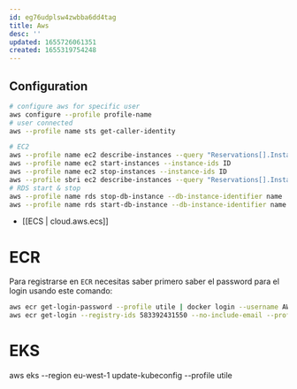 ```yaml
---
id: eg76udplsw4zwbba6dd4tag
title: Aws
desc: ''
updated: 1655726061351
created: 1655319754248
---
```


## Configuration

```bash
# configure aws for specific user
aws configure --profile profile-name
# user connected
aws --profile name sts get-caller-identity

# EC2 
aws --profile name ec2 describe-instances --query "Reservations[].Instances[].[Tags[?Key=='Name'],InstanceId,State.Name]" --output text
aws --profile name ec2 start-instances --instance-ids ID
aws --profile name ec2 stop-instances --instance-ids ID
aws --profile sbri ec2 describe-instances --query "Reservations[].Instances[].[PublicIpAddress]" --output text
# RDS start & stop
aws --profile name rds stop-db-instance --db-instance-identifier name
aws --profile name rds start-db-instance --db-instance-identifier name
```

- [[ECS | cloud.aws.ecs]]

# ECR

Para registrarse en `ECR` necesitas saber primero saber el password para el login usando este comando:

```bash
aws ecr get-login-password --profile utile | docker login --username AWS --password-stdin 583392431550.dkr.ecr.eu-west-1.amazonaws.com
aws ecr get-login --registry-ids 583392431550 --no-include-email --profile utile
```


# EKS
aws eks --region eu-west-1 update-kubeconfig --profile utile
